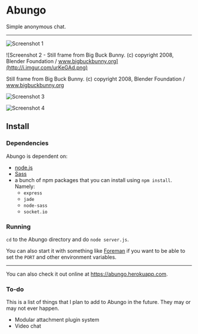 # Abungo

Simple anonymous chat.

---

![Screenshot 1](http://i.imgur.com/LU2rNX7.png)

![Screenshot 2 - Still frame from Big Buck Bunny. (c) copyright 2008, Blender Foundation / www.bigbuckbunny.org](http://i.imgur.com/urKeGAd.png)

Still frame from Big Buck Bunny. (c) copyright 2008, Blender Foundation / www.bigbuckbunny.org

![Screenshot 3](http://i.imgur.com/Z73xJ1n.png)

![Screenshot 4](http://i.imgur.com/zznCaxe.png)

## Install

### Dependencies

Abungo is dependent on:

+ [node.js](https://nodejs.org)
+ [Sass](http://sass-lang.com)
+ a bunch of npm packages that you can install using `npm install`. Namely:
  + `express`
  + `jade`
  + `node-sass`
  + `socket.io`

### Running

`cd` to the Abungo directory and do `node server.js`.

You can also start it with something like [Foreman](https://github.com/ddollar/foreman) if you want to be able to set the `PORT` and other environment variables.

---

You can also check it out online at https://abungo.herokuapp.com.

### To-do

This is a list of things that I plan to add to Abungo in the future. They may or may not ever happen.

+ Modular attachment plugin system
+ Video chat
